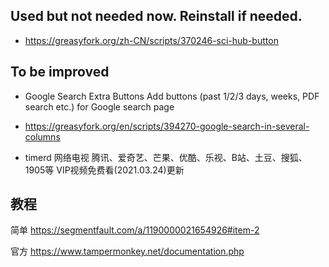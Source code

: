 ## Used but not needed now.  Reinstall if needed.

* https://greasyfork.org/zh-CN/scripts/370246-sci-hub-button


## To be improved

* Google Search Extra Buttons 
    Add buttons (past 1/2/3 days, weeks, PDF search etc.) for Google search page

* https://greasyfork.org/en/scripts/394270-google-search-in-several-columns

* timerd 网络电视 腾讯、爱奇艺、芒果、优酷、乐视、B站、土豆、搜狐、1905等 VIP视频免费看(2021.03.24)更新

## 教程

简单
https://segmentfault.com/a/1190000021654926#item-2

官方
https://www.tampermonkey.net/documentation.php

